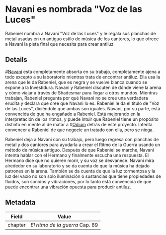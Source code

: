 # Navani es nombrada "Voz de las Luces"
Rabeniel nombra a Navani "Voz de las Luces" y le regala sus planchas de metal usadas en un antiguo estilo de música de los cantores, lo que ofrece a Navani la pista final que necesita para crear antiluz

## Details
#[Navani](characters/navani) está completamente absorta en su trabajo, completamente ajena a todo excepto a su laboratorio mientras trata de encontrar antiluz. Ella usa la arena que le da Rabeniel, que es negra y se vuelve blanca cuando se expone a la Investidura. Navani y Rabeniel discuten de dónde viene la arena y cómo viajar a través de Shadesmar para llegar a otros mundos. Mientras trabajan, Rabeniel pregunta por qué Navani no se cree una verdadera erudita y declara que cree que Navani lo es. Rabeniel le da el título de "Voz de las Luces", diciéndole que ambas son iguales. Navani, por su parte, está convencida de que ha engañado a Rabeniel. Está mejorando en la interpretación de los ritmos, y puede intuir que Rabeniel tiene un propósito distinto en mente al de matar a #[Odium](characters/odium) detrás de este proyecto. Intenta convencer a Rabeniel de que negocie un tratado con ella, pero se niega.

Rabeniel deja a Navani con su trabajo, pero luego regresa con planchas de metal y dos cantores para ayudarla a crear el Ritmo de la Guerra usando un método de música antiguo. Después de que Rabeniel se marche, Navani intenta hablar con el Hermano y finalmente escucha una respuesta. El Hermano dice que no quieren morir, y su voz se desvanece. Navani mira alrededor en su laboratorio y se da cuenta de que la música ha dejado patrones en la arena. También se da cuenta de que la luz tormentosa y la luz del vacío no son solo iluminación o sustancias que tiene propiedades de fluidos, son sonidos y vibraciones, por lo tanto está convencida de que puede encontrar una vibración opuesta para producir antiluz.

## Metadata
| Field | Value |
| ----- | ----- |
| chapter | *El ritmo de la guerra* Cap. 89|
